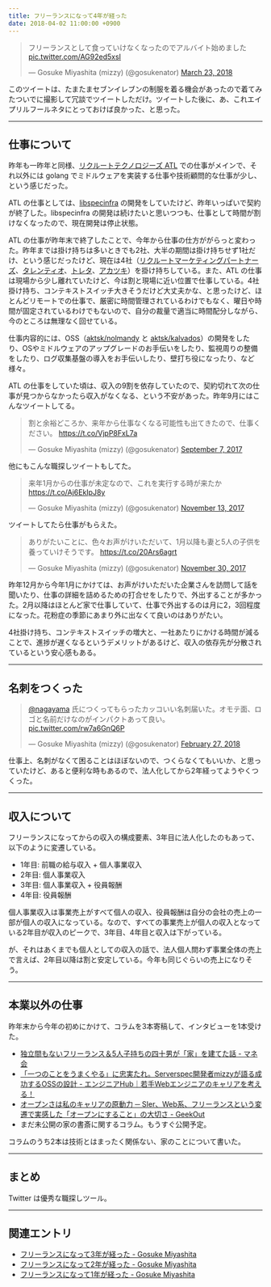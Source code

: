 ```yaml
---
title: フリーランスになって4年が経った
date: 2018-04-02 11:00:00 +0900
---
```


<blockquote class="twitter-tweet" data-lang="en"><p lang="ja" dir="ltr">フリーランスとして食っていけなくなったのでアルバイト始めました <a href="https://t.co/AG92ed5xsI">pic.twitter.com/AG92ed5xsI</a></p>&mdash; Gosuke Miyashita (mizzy) (@gosukenator) <a href="https://twitter.com/gosukenator/status/977210157024256000?ref_src=twsrc%5Etfw">March 23, 2018</a></blockquote>
<script async src="https://platform.twitter.com/widgets.js" charset="utf-8"></script>

このツイートは、たまたまセブンイレブンの制服を着る機会があったので着てみたついでに撮影して冗談でツイートしただけ。ツイートした後に、あ、これエイプリルフールネタにとっておけば良かった、と思った。

----

## 仕事について

昨年も一昨年と同様、[リクルートテクノロジーズ ATL](http://atl.recruit-tech.co.jp/) での仕事がメインで、それ以外には golang でミドルウェアを実装する仕事や技術顧問的な仕事が少し、という感じだった。

ATL の仕事としては、[libspecinfra](http://atl.recruit-tech.co.jp/blog/4339/) の開発をしていたけど、昨年いっぱいで契約が終了した。libspecinfra の開発は続けたいと思いつつも、仕事として時間が割けなくなったので、現在開発は停止状態。

ATL の仕事が昨年末で終了したことで、今年から仕事の仕方ががらっと変わった。昨年までは掛け持ちは多いときでも2社、大半の期間は掛け持ちせず1社だけ、という感じだったけど、現在は4社（[リクルートマーケティングパートナーズ](http://www.recruit-mp.co.jp/)、[タレンティオ](https://www.talentio.co.jp/)、[トレタ](https://corp.toreta.in/)、[アカツキ](https://aktsk.jp/)）を掛け持ちしている。また、ATL の仕事は現場から少し離れていたけど、今は割と現場に近い位置で仕事している。4社掛け持ち、コンテキストスイッチ大きそうだけど大丈夫かな、と思ったけど、ほとんどリモートでの仕事で、厳密に時間管理されているわけでもなく、曜日や時間が固定されているわけでもないので、自分の裁量で適当に時間配分しながら、今のところは無理なく回せている。

仕事内容的には、OSS（[aktsk/nolmandy](https://github.com/aktsk/nolmandy) と [aktsk/kalvados](https://github.com/aktsk/kalvados)）の開発をしたり、OSやミドルウェアのアップグレードのお手伝いをしたり、監視周りの整備をしたり、ログ収集基盤の導入をお手伝いしたり、壁打ち役になったり、など様々。

ATL の仕事をしていた頃は、収入の9割を依存していたので、契約切れて次の仕事が見つからなかったら収入がなくなる、という不安があった。昨年9月にはこんなツイートしてる。

<blockquote class="twitter-tweet" data-lang="en"><p lang="ja" dir="ltr">割と余裕どころか、来年から仕事なくなる可能性も出てきたので、仕事ください。 <a href="https://t.co/VjpP8FxL7a">https://t.co/VjpP8FxL7a</a></p>&mdash; Gosuke Miyashita (mizzy) (@gosukenator) <a href="https://twitter.com/gosukenator/status/905662381497270274?ref_src=twsrc%5Etfw">September 7, 2017</a></blockquote>
<script async src="https://platform.twitter.com/widgets.js" charset="utf-8"></script>


他にもこんな職探しツイートもしてた。

<blockquote class="twitter-tweet" data-lang="en"><p lang="ja" dir="ltr">来年1月からの仕事が未定なので、これを実行する時が来たか <a href="https://t.co/Aj6EkIpJ8y">https://t.co/Aj6EkIpJ8y</a></p>&mdash; Gosuke Miyashita (mizzy) (@gosukenator) <a href="https://twitter.com/gosukenator/status/929987306441732096?ref_src=twsrc%5Etfw">November 13, 2017</a></blockquote>
<script async src="https://platform.twitter.com/widgets.js" charset="utf-8"></script>


ツイートしてたら仕事がもらえた。

<blockquote class="twitter-tweet" data-lang="en"><p lang="ja" dir="ltr">ありがたいことに、色々お声がけいただいて、1月以降も妻と5人の子供を養っていけそうです。 <a href="https://t.co/20Ars6agrt">https://t.co/20Ars6agrt</a></p>&mdash; Gosuke Miyashita (mizzy) (@gosukenator) <a href="https://twitter.com/gosukenator/status/936186019832987651?ref_src=twsrc%5Etfw">November 30, 2017</a></blockquote>
<script async src="https://platform.twitter.com/widgets.js" charset="utf-8"></script>

昨年12月から今年1月にかけては、お声がけいただいた企業さんを訪問して話を聞いたり、仕事の詳細を詰めるための打合せをしたりで、外出することが多かった。2月以降はほとんど家で仕事していて、仕事で外出するのは月に2，3回程度になった。花粉症の季節にあまり外に出なくて良いのはありがたい。

4社掛け持ち、コンテキストスイッチの増大と、一社あたりにかける時間が減ることで、進捗が遅くなるというデメリットがあるけど、収入の依存先が分散されているという安心感もある。

----

## 名刺をつくった

<blockquote class="twitter-tweet" data-lang="en"><p lang="ja" dir="ltr"><a href="https://twitter.com/nagayama?ref_src=twsrc%5Etfw">@nagayama</a> 氏につくってもらったカッコいい名刺届いた。オモテ面、ロゴと名前だけなのがインパクトあって良い。 <a href="https://t.co/rw7a6GnQ6P">pic.twitter.com/rw7a6GnQ6P</a></p>&mdash; Gosuke Miyashita (mizzy) (@gosukenator) <a href="https://twitter.com/gosukenator/status/968379806051074049?ref_src=twsrc%5Etfw">February 27, 2018</a></blockquote>
<script async src="https://platform.twitter.com/widgets.js" charset="utf-8"></script>

仕事上、名刺がなくて困ることはほぼないので、つくらなくてもいいか、と思っていたけど、あると便利な時もあるので、法人化してから2年経ってようやくつくった。

----
## 収入について

フリーランスになってからの収入の構成要素、3年目に法人化したのもあって、以下のように変遷している。

* 1年目: 前職の給与収入 + 個人事業収入
* 2年目: 個人事業収入
* 3年目: 個人事業収入 + 役員報酬
* 4年目: 役員報酬

個人事業収入は事業売上がすべて個人の収入、役員報酬は自分の会社の売上の一部が個人の収入になっている。なので、すべての事業売上が個人の収入となっている2年目が収入のピークで、3年目、4年目と収入は下がっている。

が、それはあくまでも個人としての収入の話で、法人個人問わず事業全体の売上で言えば、2年目以降は割と安定している。今年も同じぐらいの売上になりそう。

----

## 本業以外の仕事

昨年末から今年の初めにかけて、コラムを3本寄稿して、インタビューを1本受けた。

* [独立間もないフリーランス＆5人子持ちの四十男が「家」を建てた話 - マネ会](https://hikakujoho.com/manekai/entry/20171207)
* [「一つのことをうまくやる」に忠実たれ。Serverspec開発者mizzyが語る成功するOSSの設計 - エンジニアHub｜若手Webエンジニアのキャリアを考える！](https://employment.en-japan.com/engineerhub/entry/2018/01/31/110000)
* [オープンさは私のキャリアの原動力 ─ SIer、Web系、フリーランスという変遷で実感した「オープンにすること」の大切さ - GeekOut](https://geek-out.jp/column/entry/2018/03/08/110000)
* まだ未公開の家の書斎に関するコラム。もうすぐ公開予定。

コラムのうち2本は技術とはまったく関係ない、家のことについて書いた。

----

## まとめ

Twitter は優秀な職探しツール。

----

## 関連エントリ

* [フリーランスになって3年が経った - Gosuke Miyashita](http://mizzy.org/blog/2017/04/01/1/)
* [フリーランスになって2年が経った - Gosuke Miyashita](http://mizzy.org/blog/2016/04/01/1/)
* [フリーランスになって1年が経った - Gosuke Miyashita](http://mizzy.org/blog/2015/04/01/1/)

